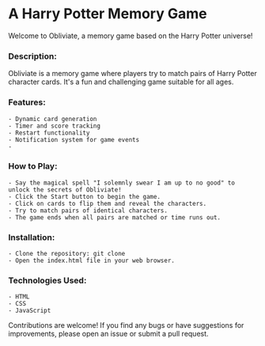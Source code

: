 # A Harry Potter Memory Game

Welcome to Obliviate, a memory game based on the Harry Potter universe!


### Description:

Obliviate is a memory game where players try to match pairs of Harry Potter character cards. It's a fun and challenging game suitable for all ages.

### Features:

    - Dynamic card generation
    - Timer and score tracking
    - Restart functionality
    - Notification system for game events
    - 

### How to Play:

    - Say the magical spell "I solemnly swear I am up to no good" to unlock the secrets of Obliviate!
    - Click the Start button to begin the game.
    - Click on cards to flip them and reveal the characters.
    - Try to match pairs of identical characters.
    - The game ends when all pairs are matched or time runs out.

### Installation:

    - Clone the repository: git clone 
    - Open the index.html file in your web browser.

### Technologies Used:

    - HTML
    - CSS
    - JavaScript



Contributions are welcome! If you find any bugs or have suggestions for improvements, please open an issue or submit a pull request.
